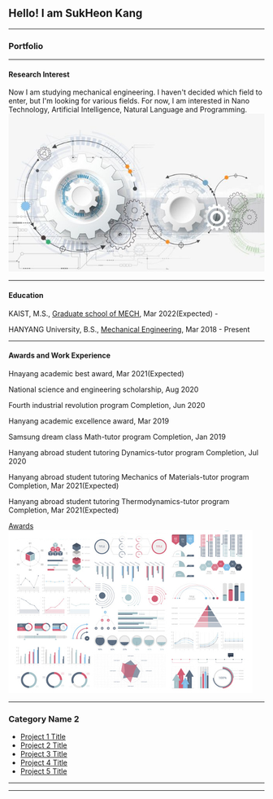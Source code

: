 ## Hello! I am SukHeon Kang

---

### Portfolio

---

#### Research Interest 
Now I am studying mechanical engineering.
I haven't decided which field to enter, but I'm looking for various fields. For now, I am interested in Nano Technology, Artificial Intelligence, Natural Language and Programming.
<img src="images/ksh11.jpg"/>

---

#### Education
KAIST, M.S., [Graduate school of MECH](https://me.kaist.ac.kr/main/main.html), Mar 2022(Expected) -

HANYANG University, B.S., [Mechanical Engineering](http://me.hanyang.ac.kr/), Mar 2018 - Present

---

#### Awards and Work Experience
Hnayang academic best award, Mar 2021(Expected)

National science and engineering scholarship, Aug 2020

Fourth industrial revolution program Completion, Jun 2020

Hanyang academic excellence award, Mar 2019

Samsung dream class Math-tutor program Completion, Jan 2019

Hanyang abroad student tutoring Dynamics-tutor program Completion, Jul 2020

Hanyang abroad student tutoring Mechanics of Materials-tutor program Completion, Mar 2021(Expected)

Hanyang abroad student tutoring Thermodynamics-tutor program Completion, Mar 2021(Expected)


[Awards](http://example.com/)
<img src="images/dummy_thumbnail.jpg?raw=true"/>

---

### Category Name 2

- [Project 1 Title](http://example.com/)
- [Project 2 Title](http://example.com/)
- [Project 3 Title](http://example.com/)
- [Project 4 Title](http://example.com/)
- [Project 5 Title](http://example.com/)

---




---
